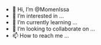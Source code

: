 - 👋 Hi, I’m @MomenIssa
- 👀 I’m interested in ...
- 🌱 I’m currently learning ...
- 💞️ I’m looking to collaborate on ...
- 📫 How to reach me ...

<!---
MomenIsa/MomenIsa is a ✨ special ✨ repository because its `README.md` (this file) appears on your GitHub profile.
You can click the Preview link to take a look at your changes.
--->
